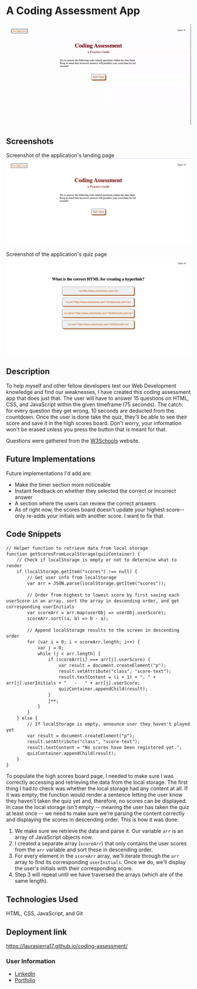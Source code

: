 # A Coding Assessment App

![GIF demo of the application](./assets/images/Coding%20Quiz.gif)

## Screenshots
Screenshot of the application's landing page
![Screenshot of the application's landing page](./assets/images/landing-pg.png)

Screenshot of the application's quiz page
![Screenshot of the application's quiz page](./assets/images/quiz-pg.png)

## Description

To help myself and other fellow developers test our Web Development knowledge and find our weaknesses, I have created this coding assessment app that does just that. The user will have to answer 15 questions on HTML, CSS, and JavaScript within the given timeframe (75 seconds). The catch: for every question they get wrong, 10 seconds are deducted from the countdown. Once the user is done take the quiz, they'll be able to see their score and save it in the high scores board. Don't worry, your information won't be erased unless you press the button that is meant for that.

Questions were gathered from the [W3Schools](https://www.w3schools.com/) website.

## Future Implementations

Future implementations I'd add are:
- Make the timer section more noticeable
- Instant feedback on whether they selected the correct or incorrect answer
- A section where the users can review the correct answers
- As of right now, the scores board doesn't update your highest score-- only re-adds your initials with another score. I want to fix that.

## Code Snippets

```
// Helper function to retrieve data from local storage
function getScoresFromLocalStorage(quizContainer) {
    // Check if localStorage is empty or not to determine what to render
    if (localStorage.getItem("scores") !== null) {
        // Get user info from localStorage
        var arr = JSON.parse(localStorage.getItem("scores"));

        // Order from highest to lowest score by first saving each userScore in an array, sort the array in descending order, and get corresponding userInitials
        var scoreArr = arr.map(userObj => userObj.userScore);
        scoreArr.sort((a, b) => b - a);
        
        // Append localStorage results to the screen in descending order
        for (var i = 0; i < scoreArr.length; i++) {
            var j = 0;
            while (j < arr.length) {
                if (scoreArr[i] === arr[j].userScore) {
                    var result = document.createElement("p");
                    result.setAttribute("class", "score-text");
                    result.textContent = (i + 1) + ". " + arr[j].userInitials + "   -   " + arr[j].userScore;
                    quizContainer.appendChild(result);
                }
                j++;
            }
        } 
    } else {
        // If localStorage is empty, announce user they haven't played yet
        var result = document.createElement("p");
        result.setAttribute("class", "score-text");
        result.textContent = "No scores have been registered yet.";
        quizContainer.appendChild(result);
    }
}
```

To populate the high scores board page, I needed to make sure I was correctly accessing and retrieving the data from the local storage. The first thing I had to check was whether the local storage had any content at all. If it was empty, the function would render a sentence letting the user know they haven't taken the quiz yet and, therefore, no scores can be displayed. In case the local storage isn't empty -- meaning the user has taken the quiz at least once -- we need to make sure we're parsing the content correctly and displaying the scores in descending order. This is how it was done:

1. We make sure we retrieve the data and parse it. Our variable `arr` is an array of JavaScript objects now.
2. I created a separate array (`scoreArr`) that only contains the user scores from the `arr` variable and sort these in descending order.
3. For every element in the `scoreArr` array, we'll iterate through the `arr` array to find its corresponding `userInitials`. Once we do, we'll display the user's initials with their corresponding score.
4. Step 3 will repeat until we have traversed the arrays (which are of the same length).

## Technologies Used

HTML, CSS, JavaScript, and Git

## Deployment link

https://laurasierra17.github.io/coding-assessment/

### User Information
- [LinkedIn](https://www.linkedin.com/in/laurasierra2022)
- [Portfolio](http://www.laura-sierra.com)